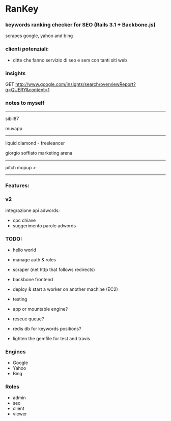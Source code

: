 # RanKey

### keywords ranking checker for SEO (Rails 3.1 + Backbone.js)

scrapes google, yahoo and bing 


### clienti potenziali:

- ditte che fanno servizio di seo e sem con tanti siti web 


### insights

GET http://www.google.com/insights/search/overviewReport?q=QUERY&content=1


### notes to myself

---

sibil87

muvapp

---

liquid diamond - freeleancer

giorgio soffiato marketing arena

---

pitch mopup >

---

### Features:

### v2

integrazione api adwords:

- cpc chiave
- suggerimento parole adwords

### TODO:

- hello world
- manage auth & roles
- scraper (net http that follows redirects)
- backbone frontend
- deploy & start a worker on another machine (EC2) 
- testing

- app or mountable engine?
- rescue queue?
- redis db for keywords positions?

- lighten the gemfile for test and travis

### Engines

- Google
- Yahoo
- Bing

### Roles

- admin
- seo
- client
- viewer




